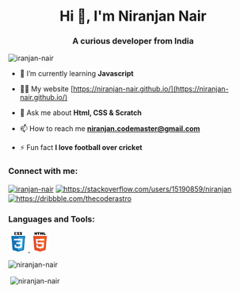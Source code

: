 <h1 align="center">Hi 👋, I'm Niranjan Nair</h1>
<h3 align="center">A curious developer from India</h3>

<p align="left"> <img src="https://komarev.com/ghpvc/?username=iranjan-nair&label=Profile%20views&color=0e75b6&style=flat" alt="iranjan-nair" /> </p>

- 🌱 I’m currently learning **Javascript**

- 👨‍💻 My website [https://niranjan-nair.github.io/](https://niranjan-nair.github.io/)

- 💬 Ask me about **Html, CSS & Scratch**

- 📫 How to reach me **niranjan.codemaster@gmail.com**

- ⚡ Fun fact **I love football over cricket**

<h3 align="left">Connect with me:</h3>
<p align="left">
<a href="https://codepen.io/iranjan-nair" target="blank"><img align="center" src="https://cdn.jsdelivr.net/npm/simple-icons@3.0.1/icons/codepen.svg" alt="iranjan-nair" height="30" width="40" /></a>
<a href="https://stackoverflow.com/users/https://stackoverflow.com/users/15190859/niranjan" target="blank"><img align="center" src="https://cdn.jsdelivr.net/npm/simple-icons@3.0.1/icons/stackoverflow.svg" alt="https://stackoverflow.com/users/15190859/niranjan" height="30" width="40" /></a>
<a href="https://dribbble.com/https://dribbble.com/thecoderastro" target="blank"><img align="center" src="https://cdn.jsdelivr.net/npm/simple-icons@3.0.1/icons/dribbble.svg" alt="https://dribbble.com/thecoderastro" height="30" width="40" /></a>
</p>

<h3 align="left">Languages and Tools:</h3>
<p align="left"> <a href="https://www.w3schools.com/css/" target="_blank"> <img src="https://raw.githubusercontent.com/devicons/devicon/master/icons/css3/css3-original-wordmark.svg" alt="css3" width="40" height="40"/> </a> <a href="https://www.w3.org/html/" target="_blank"> <img src="https://raw.githubusercontent.com/devicons/devicon/master/icons/html5/html5-original-wordmark.svg" alt="html5" width="40" height="40"/> </a> </p>

<p><img align="left" src="https://github-readme-stats.vercel.app/api/top-langs?username=niranjan-nair&show_icons=true&locale=en&layout=compact" alt="niranjan-nair" /></p><br>

<p>&nbsp;<img align="center" src="https://github-readme-stats.vercel.app/api?username=niranjan-nair&show_icons=true&locale=en" alt="niranjan-nair" /></p>
